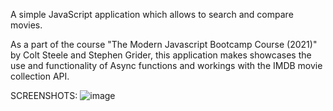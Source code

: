 A simple JavaScript application which allows to search and compare movies.  

As a part of the course "The Modern Javascript Bootcamp Course (2021)" by Colt Steele and Stephen Grider, this application makes showcases the use and functionality of Async functions and workings with the IMDB movie collection API.

SCREENSHOTS:
![image](https://user-images.githubusercontent.com/61860925/178138300-fc4d69a4-5f7c-4c81-86c6-f9898a899332.png)
